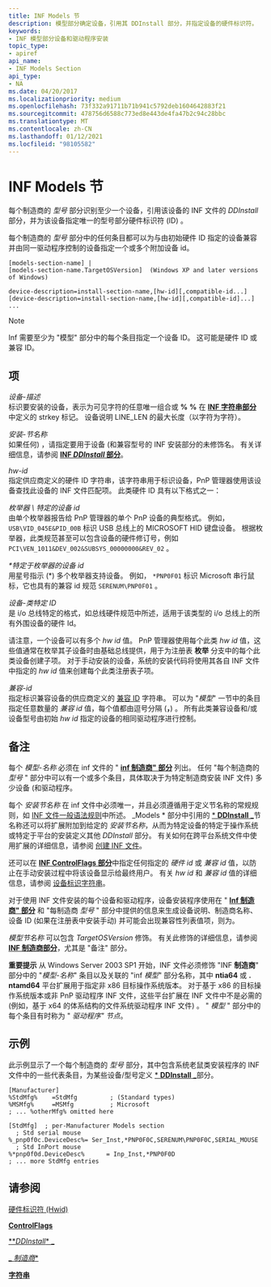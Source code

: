 ```yaml
---
title: INF Models 节
description: 模型部分确定设备，引用其 DDInstall 部分，并指定设备的硬件标识符。
keywords:
- INF 模型部分设备和驱动程序安装
topic_type:
- apiref
api_name:
- INF Models Section
api_type:
- NA
ms.date: 04/20/2017
ms.localizationpriority: medium
ms.openlocfilehash: 73f332a91711b71b941c5792deb1604642883f21
ms.sourcegitcommit: 478756d6588c773ed8e443de4fa47b2c94c28bbc
ms.translationtype: MT
ms.contentlocale: zh-CN
ms.lasthandoff: 01/12/2021
ms.locfileid: "98105582"
---
```

# <a name="inf-models-section"></a>INF Models 节


每个制造商的 *型号* 部分识别至少一个设备，引用该设备的 INF 文件的 *DDInstall* 部分，并为该设备指定唯一的型号部分硬件标识符 (ID) 。

每个制造商的 *型号* 部分中的任何条目都可以为与由初始硬件 ID 指定的设备兼容并由同一驱动程序控制的设备指定一个或多个附加设备 id。

```inf
[models-section-name] |
[models-section-name.TargetOSVersion]  (Windows XP and later versions of Windows)

device-description=install-section-name,[hw-id][,compatible-id...]
[device-description=install-section-name,[hw-id][,compatible-id]...] ...
```

> [!NOTE]
> Inf 需要至少为 "模型" 部分中的每个条目指定一个设备 ID。  这可能是硬件 ID 或兼容 ID。

## <a name="entries"></a>项


<a href="" id="device-description"></a>*设备-描述*  
标识要安装的设备，表示为可见字符的任意唯一组合或 **%** <em></em> **%** 在 [**INF 字符串部分**](inf-strings-section.md)中定义的 strkey 标记。 设备说明 LINE_LEN 的最大长度（以字符为字符）。

<a href="" id="install-section-name"></a>*安装-节名称*  
如果任何) ，请指定要用于设备 (和兼容型号的 INF 安装部分的未修饰名。 有关详细信息，请参阅 [**INF *DDInstall* 部分**](inf-ddinstall-section.md)。

<a href="" id="hw-id"></a>*hw-id*  
指定供应商定义的硬件 ID 字符串，该字符串用于标识设备，PnP 管理器使用该设备查找此设备的 INF 文件匹配项。 此类硬件 ID 具有以下格式之一：

<a href="" id="enumerator-enumerator-specific-device-id"></a>*枚举器 \\ 特定的设备 id*  
由单个枚举器报告给 PnP 管理器的单个 PnP 设备的典型格式。 例如， `USB\VID_045E&PID_00B` 标识 USB 总线上的 MICROSOFT HID 键盘设备。 根据枚举器，此类规范甚至可以包含设备的硬件修订号，例如 `PCI\VEN_1011&DEV_002&SUBSYS_00000000&REV_02` 。

<a href="" id="-enumerator-specific-device-id"></a>*\*特定于枚举器的设备 id*  
用星号指示 (\*) 多个枚举器支持设备。 例如， `*PNP0F01` 标识 Microsoft 串行鼠标，它也具有的兼容 id 规范 `SERENUM\PNP0F01` 。

<a href="" id="device-class-specific-id"></a>*设备-类特定 ID*  
是 i/o 总线特定的格式，如总线硬件规范中所述，适用于该类型的 i/o 总线上的所有外围设备的硬件 Id。

请注意，一个设备可以有多个 *hw id* 值。 PnP 管理器使用每个此类 *hw id* 值，这些值通常在枚举其子设备时由基础总线提供，用于为注册表 **枚举** 分支中的每个此类设备创建子项。 对于手动安装的设备，系统的安装代码将使用其各自 INF 文件中指定的 *hw id* 值来创建每个此类注册表子项。

<a href="" id="compatible-id"></a>*兼容-id*  
指定标识兼容设备的供应商定义的 [兼容 ID](compatible-ids.md) 字符串。 可以为 "*模型*" 一节中的条目指定任意数量的 *兼容 id* 值，每个值都由逗号分隔 (**，**) 。 所有此类兼容设备和/或设备型号由初始 *hw id* 指定的设备的相同驱动程序进行控制。

<a name="remarks"></a>备注
-------

每个 *模型-名称* 必须在 inf 文件的 " [**inf 制造商" 部分**](inf-manufacturer-section.md) 列出。 任何 "每个制造商的 *型号* " 部分中可以有一个或多个条目，具体取决于为特定制造商安装 INF 文件) 多少设备 (和驱动程序。

每个 *安装节名称* 在 inf 文件中必须唯一，并且必须遵循用于定义节名称的常规规则，如 [INF 文件一般语法规则](general-syntax-rules-for-inf-files.md)中所述。 _Models * 部分中引用的 [ * **DDInstall** _](inf-ddinstall-section.md)节名称还可以将扩展附加到给定的 *安装节名称*，从而为特定设备的特定于操作系统或特定于平台的安装定义其他 *DDInstall* 部分。 有关如何在跨平台系统文件中使用扩展的详细信息，请参阅 [创建 INF 文件](overview-of-inf-files.md)。

还可以在 [**INF ControlFlags 部分**](inf-controlflags-section.md)中指定任何指定的 *硬件 id* 或 *兼容 id* 值，以防止在手动安装过程中将该设备显示给最终用户。 有关 *hw id* 和 *兼容 id* 值的详细信息，请参阅 [设备标识字符串](device-identification-strings.md)。

对于使用 INF 文件安装的每个设备和驱动程序，设备安装程序使用在 " [**Inf 制造商" 部分**](inf-manufacturer-section.md) 和 "每制造商 *型号* " 部分中提供的信息来生成设备说明、制造商名称、设备 ID (如果在注册表中安装手动) 并可能会出现兼容性列表值项，则为。

*模型节名称* 可以包含 *TargetOSVersion* 修饰。 有关此修饰的详细信息，请参阅 [**INF 制造商部分**](inf-manufacturer-section.md)，尤其是 "备注" 部分。

**重要提示** 从 Windows Server 2003 SP1 开始，INF 文件必须修饰 "INF **制造商**" 部分中的 "*模型-名称*" 条目以及关联的 "inf *模型*" 部分名称，其中 **ntia64** 或 **. ntamd64** 平台扩展用于指定非 x86 目标操作系统版本。 对于基于 x86 的目标操作系统版本或非 PnP 驱动程序 INF 文件，这些平台扩展在 INF 文件中不是必需的 (例如，基于 x64 的体系结构的文件系统驱动程序 INF 文件) 。 " *模型* " 部分中的每个条目有时称为 " *驱动程序" 节点*。

 

<a name="examples"></a>示例
--------

此示例显示了一个每个制造商的 *型号* 部分，其中包含系统老鼠类安装程序的 INF 文件中的一些代表条目，为某些设备/型号定义 [ * **DDInstall** _](inf-ddinstall-section.md)部分。

```inf
[Manufacturer]
%StdMfg%    =StdMfg         ; (Standard types)
%MSMfg%     =MSMfg          ; Microsoft
; ... %otherMfg% omitted here

[StdMfg]  ; per-Manufacturer Models section 
  ; Std serial mouse
%_pnp0f0c.DeviceDesc%= Ser_Inst,*PNP0F0C,SERENUM\PNP0F0C,SERIAL_MOUSE
  ; Std InPort mouse
%*pnp0f0d.DeviceDesc%      = Inp_Inst,*PNP0F0D
; ... more StdMfg entries 
```

## <a name="see-also"></a>请参阅

[硬件标识符 (Hwid) ](hardware-ids.md)

[**ControlFlags**](inf-controlflags-section.md)

[**_DDInstall_* _](inf-ddinstall-section.md)

[_ *制造商**](inf-manufacturer-section.md)

[**字符串**](inf-strings-section.md)

 

 






